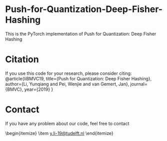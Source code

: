 # Push-for-Quantization-Deep-Fisher-Hashing
This is the PyTorch implementation of Push for Quantization: Deep Fisher Hashing

# Citation
If you use this code for your research, please consider citing:
@article{liBMVC19,
  title={Push for Quantization: Deep Fisher Hashing},
  author={Li, Yunqiang and Pei, Wenjie and van Gemert, Jan},
  journal={BMVC},
  year={2019}
}

# Contact
If you have any problem about our code, feel free to contact

\begin{itemize}
  \item y.li-19@tudelft.nl
\end{itemize}

